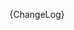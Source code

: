 [//]: # (This file was generated from: doc/templates/CHANGELOG.mdt using the documentation_builder package on: 2021-08-28 12:47:16.897155.)
{ChangeLog}